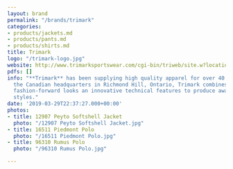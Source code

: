 ```yaml
---
layout: brand
permalink: "/brands/trimark"
categories:
- products/jackets.md
- products/pants.md
- products/shirts.md
title: Trimark
logo: "/trimark-logo.jpg"
website: http://www.trimarksportswear.com/cgi-bin/triweb/site.w?location=site-home.w&action=catalog&sponsor=000100&popup=true
pdfs: []
info: "**Trimark** has been supplying high quality apparel for over 40 years. With
  the Canadian headquarters in Richmond Hill, Ontario, Trimark combines premium fabrics,
  fashion-forward looks an innovative technical features to produce award-winning
  styles."
date: '2019-03-29T22:37:27.000+00:00'
photos:
- title: 12907 Peyto Softshell Jacket
  photo: "/12907 Peyto Softshell Jacket.jpg"
- title: 16511 Piedmont Polo
  photo: "/16511 Piedmont Polo.jpg"
- title: 96310 Rumus Polo
  photo: "/96310 Rumus Polo.jpg"

---
```

